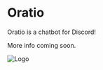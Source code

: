 # Oratio
Oratio is a chatbot for Discord!

More info coming soon.

![Logo](https://files.mm48.cf/file/miningmark48-files/2019/09/09/Oratio3_1.png)